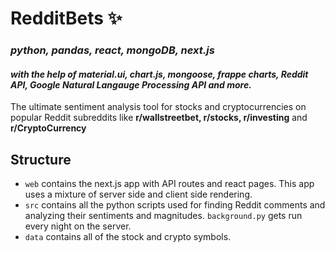 # RedditBets ✨
### *python, pandas, react, mongoDB, next.js*
#### *with the help of material.ui, chart.js, mongoose, frappe charts, Reddit API, Google Natural Langauge Processing API  and more.*
The ultimate sentiment analysis tool for stocks and cryptocurrencies on popular Reddit subreddits like **r/wallstreetbet, r/stocks, r/investing** and **r/CryptoCurrency**

## Structure
- `web` contains the next.js app with API routes and react pages. This app uses a mixture of server side and client side rendering.
- `src` contains all the python scripts used for finding Reddit comments and analyzing their sentiments and magnitudes. `background.py` gets run every night on the server.
- `data` contains all of the stock and crypto symbols.